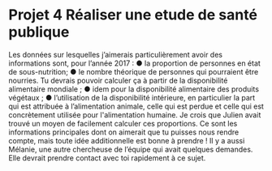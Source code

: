 # Projet 4 Réaliser une etude de santé publique

Les données sur lesquelles j’aimerais particulièrement
avoir des informations sont, pour l’année 2017 :
● la proportion de personnes en état de sous-nutrition;
● le nombre théorique de personnes qui pourraient être nourries. Tu devrais pouvoir calculer ça à partir
de la disponibilité alimentaire mondiale ;
● idem pour la disponibilité alimentaire des produits végétaux ;
● l’utilisation de la disponibilité intérieure, en particulier la part qui est attribuée à l’alimentation
animale, celle qui est perdue et celle qui est concrètement utilisée pour l'alimentation humaine.
Je crois que Julien avait trouvé un moyen de facilement calculer ces proportions.
Ce sont les informations principales dont on aimerait que tu puisses nous rendre compte, mais toute idée
additionnelle est bonne à prendre !
Il y a aussi Mélanie, une autre chercheuse de l’équipe qui avait quelques demandes. Elle devrait prendre contact
avec toi rapidement à ce sujet.

